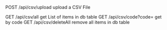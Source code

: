 POST	/api/csv/upload	upload a CSV File

GET	/api/csv/all	get List of items in db table
GET	/api/csv/code?code=	get by code
GET	/api/csv/deleteAll	remove all items in db table
